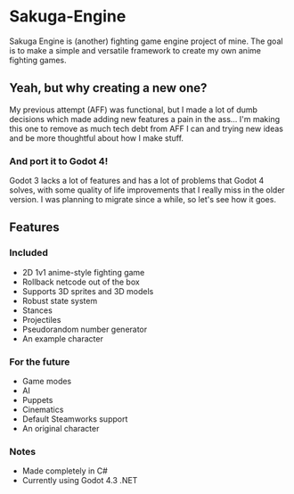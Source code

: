 # Sakuga-Engine
Sakuga Engine is (another) fighting game engine project of mine. The goal is to make a simple and versatile framework to create my own anime fighting games.
## Yeah, but why creating a new one?
My previous attempt (AFF) was functional, but I made a lot of dumb decisions which made adding new features a pain in the ass... I'm making this one to remove as much tech debt from AFF I can and trying new ideas and be more thoughtful about how I make stuff.
### And port it to Godot 4!
Godot 3 lacks a lot of features and has a lot of problems that Godot 4 solves, with some quality of life improvements that I really miss in the older version.
I was planning to migrate since a while, so let's see how it goes.
## Features
### Included
- 2D 1v1 anime-style fighting game
- Rollback netcode out of the box
- Supports 3D sprites and 3D models
- Robust state system
- Stances
- Projectiles
- Pseudorandom number generator
- An example character
### For the future
- Game modes
- AI
- Puppets
- Cinematics
- Default Steamworks support
- An original character
### Notes
- Made completely in C#
- Currently using Godot 4.3 .NET
